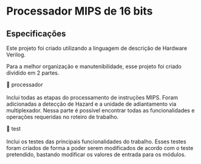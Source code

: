 <h1>Processador MIPS de 16 bits</h1>

## Especificações

Este projeto foi criado utilizando a linguagem de descrição de Hardware Verilog.


Para a melhor organização e manutenibilidade, esse projeto foi criado dividido em 2 partes.

📁 processador <br> <br> Inclui todas as etapas do processamento de instruções MIPS. Foram adicionadas a detecção de Hazard e a unidade de adiantamento via multiplexador. Nessa parte é possível encontrar todas as funcionalidades e operações requeridas no roteiro de trabalho.


📁 test <br> <br> Inclui os testes das principais funcionalidades do trabalho. Esses testes foram criados de forma a poder serem modificados de acordo com o teste pretendido, bastando modificar os valores de entrada para os módulos.
